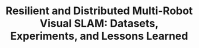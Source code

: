 ---
title: "Resilient and Distributed Multi-Robot Visual SLAM: Datasets, Experiments, and Lessons Learned"
authors: "Yulun Tian, Yun Chang, Long Quang, Arthur Schang, Carlos Nieto-Granda, Jonathan
P How, Luca Carlone"
venue: "IEEE/RSJ Intl. Conf. on Intelligent Robots and Systems (IROS)"
year: "2023"
status: "conference"
arxiv: "https://arxiv.org/abs/2304.04362"
official_link: ""
doi: ""
volume: "N/A"
number: "N/A"
pages: ""
publisher: ""
month: ""
address: ""
type: "conference"
school: "N/A"
awards: "Honorable Mention for 2023 MIT Open Data Prize"
notes: ""
include_on_website: true
image: "2023-tian-kmExp-1.jpg"
links_to_code: "https://github.com/MIT-SPARK/Kimera-Multi"
links_to_video: "https://youtu.be/7yYMRNMdKjY?si=FlDMb9Q3RwaU5sQ-"
links_to_website: "https://web.mit.edu/sparklab/datasets/KimeraMultiData/"
collection: publications
permalink: /publication/2023-tian-kmExp
---
